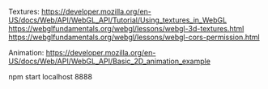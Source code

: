Textures:
https://developer.mozilla.org/en-US/docs/Web/API/WebGL_API/Tutorial/Using_textures_in_WebGL
https://webglfundamentals.org/webgl/lessons/webgl-3d-textures.html 
https://webglfundamentals.org/webgl/lessons/webgl-cors-permission.html

Animation:
https://developer.mozilla.org/en-US/docs/Web/API/WebGL_API/Basic_2D_animation_example 


npm start
localhost 8888
